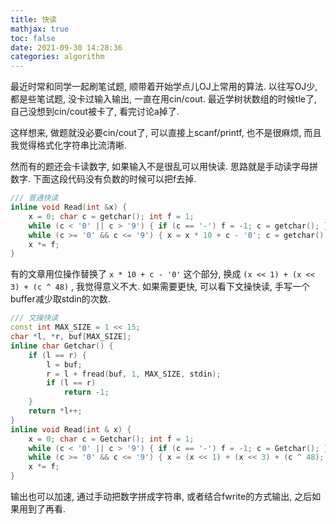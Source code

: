 ```yaml
---
title: 快读
mathjax: true
toc: false
date: 2021-09-30 14:28:36
categories: algorithm
---
```

最近时常和同学一起刷笔试题, 顺带着开始学点儿OJ上常用的算法. 以往写OJ少, 都是些笔试题, 没卡过输入输出, 一直在用cin/cout. 最近学树状数组的时候tle了, 自己没想到cin/cout被卡了, 看完讨论a掉了.

这样想来, 做题就没必要cin/cout了, 可以直接上scanf/printf, 也不是很麻烦, 而且我觉得格式化字符串比流清晰.

然而有的题还会卡读数字, 如果输入不是很乱可以用快读. 思路就是手动读字母拼数字. 下面这段代码没有负数的时候可以把f去掉.

```c++
/// 普通快读
inline void Read(int &x) {
    x = 0; char c = getchar(); int f = 1;
    while (c < '0' || c > '9') { if (c == '-') f = -1; c = getchar(); }
    while (c >= '0' && c <= '9') { x = x * 10 + c - '0'; c = getchar(); }
    x *= f;
}
```

有的文章用位操作替换了 `x * 10 + c - '0'` 这个部分, 换成 `(x << 1) + (x << 3) + (c ^ 48)` , 我觉得意义不大. 如果需要更快, 可以看下文操快读, 手写一个buffer减少取stdin的次数.

```c++
/// 文操快读
const int MAX_SIZE = 1 << 15;
char *l, *r, buf[MAX_SIZE];
inline char Getchar() {
    if (l == r) {
        l = buf;
        r = l + fread(buf, 1, MAX_SIZE, stdin);
        if (l == r)
            return -1;
    }
    return *l++;
}
inline void Read(int & x) {
    x = 0; char c = Getchar(); int f = 1;
    while (c < '0' || c > '9') { if (c == '-') f = -1; c = Getchar(); }
    while (c >= '0' && c <= '9') { x = (x << 1) + (x << 3) + (c ^ 48); c = Getchar(); }
    x *= f;
}
```

输出也可以加速, 通过手动把数字拼成字符串, 或者结合fwrite的方式输出, 之后如果用到了再看.
